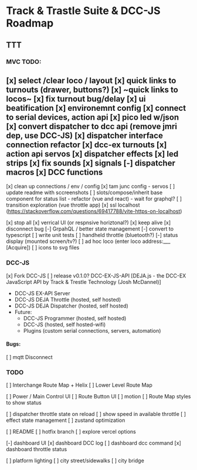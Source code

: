 # Track & Trastle Suite & DCC-JS Roadmap

## TTT

### MVC TODO:

[x] select /clear loco / layout
[x] quick links to turnouts (drawer, buttons?)
[x] ~quick links to locos~
[x] fix turnout bug/delay
[x] ui beatification
[x] environemnt config
[x] connect to serial devices, action api
[x] pico led w/json
[x] convert dispatcher to dcc api (remove jmri dep, use DCC-JS)
[x] dispatcher interface connection refactor
[x] dcc-ex turnouts
[x] action api servos
[x] dispatcher effects
[x] led strips
[x] fix sounds
[x] signals
[-] dispatcher macros
[x] DCC functions
--
[x] clean up connections / env / config
[x] tam junc config - servos 
[ ] update readme with sccreenshots
[ ] slots/compose/inherit base component for status list - refactor (vue and react) - wait for graphql?
[ ] transition exploration (vue throttle app)
[x] ssl localhost (https://stackoverflow.com/questions/69417788/vite-https-on-localhost)

[x] stop all
[x] verrical UI (or respnsive horiztonal?)
[x] keep alive
[x] disconnect bug
[-] GrpahQL / better state management
[-] convert to typescript
[ ] write unit tests
[ ] handheld throttle (bluetooth?)
[-] status display (mounted screen/tv?)
[ ] ad hoc loco (enter loco address:___ [Acquire])
[ ] icons to svg files

### DCC-JS

[x] Fork DCC-JS
  [ ] release v0.1.0? DCC-EX-JS-API [DEJA.js - the DCC-EX JavaScript API by Track & Trestle Technology (Josh McDannel)]


  - DCC-JS EX-API Server
  - DCC-JS DEJA Throttle (hosted, self hosted)
  - DCC-JS DEJA Dispatcher (hosted, self hosted)
  - Future:
    - DCC-JS Programmer (hosted, self hosted)
    - DCC-JS (hosted, self hosted-wifi)
    - Plugins (custom serial connections, servers, automation)


#### Bugs:
[ ] mqtt Disconnect


### TODO

[ ] Interchange Route Map + Helix
[ ] Lower Level Route Map

[ ] Power / Main Control UI
[ ] Route Button UI
[ ] motion
[ ] Route Map styles to show status

[ ] dispatcher throttle state on reload
[ ] show speed in available throttle
[ ] effect state management
[ ] zustand optimization

[ ] README
[ ] hotfix branch
[ ] explore vercel options

[-] dashboard UI
[x] dashboard DCC log
[ ] dashboard dcc command
[x] dashboard throttle status

[ ] platform lighting
[ ] city street/sidewalks
[ ] city bridge



